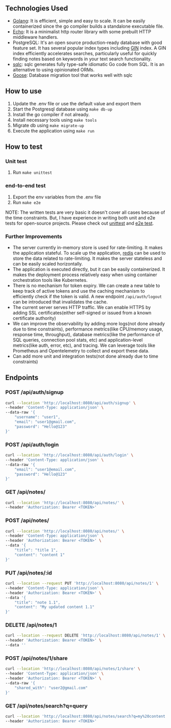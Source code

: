 ## Technologies Used

- [Golang](https://go.dev/): It is efficient, simple and easy to scale. It can be easily containerized since the go compiler builds a standalone executable file.
- [Echo](https://github.com/labstack/echo): It is a minimalist http router library with some prebuilt HTTP middleware handlers.
- PostgreSQL: It's an open source production-ready database with good feature set. It has several popular index types including [GIN](https://www.postgresql.org/docs/current/gin-intro.html) index. A GIN index efficiently accelerates searches, particularly useful for quickly finding notes based on keywords in your text search functionality.
- [sqlc](https://docs.sqlc.dev/en/stable/index.html): sqlc generates fully type-safe idiomatic Go code from SQL. It is an alternative to using opinionated ORMs.
- [Goose](https://github.com/pressly/goose): Database migration tool that works well with sqlc

## How to use

1. Update the .env file or use the default value and export them
2. Start the Postgresql database using `make db-up`
3. Install the go compiler if not already.
4. Install necessary tools using `make tools`
5. Migrate db using `make migrate-up`
6. Execute the application using `make run`

## How to test

### Unit test
1. Run `make unittest`

### end-to-end test
1. Export the env variables from the .env file
2. Run `make e2e`

NOTE: The written tests are very basic it doesn't cover all cases because of the time constraints. But, I have experience in writing both unit and e2e tests for open-source projects. Please check out [unittest](https://github.com/open-telemetry/opentelemetry-collector-contrib/pull/14699) and [e2e test](https://github.com/splunk/splunk-connect-for-kubernetes/pull/707).


### Further Improvements
- The server currently in-memory store is used for rate-limiting. It makes the application stateful. To scale up the application, [redis](https://redis.io/) can be used to store the data related to rate-limiting. It makes the server stateless and can be easily scaled horizontally.
- The application is executed directly, but it can be easily containerized. It makes the deployment process relatively easy when using container orchestration tools like Kubernetes.
- There is no mechanism for token expiry. We can create a new table to keep track of active tokens and use the caching mechanism to efficiently check if the token is valid. A new endpoint `/api/auth/logout` can be introduced that invalidates the cache.
- The current server serves HTTP traffic. We can enable HTTPS by adding SSL certificates(either self-signed or issued from a known certificate authority)
- We can improve the observability by adding more logs(not done already due to time constraints), performance metrics(like CPU/memory usage, response time, throughput), database metrics(like the performance of SQL queries, connection pool stats, etc) and application-level metrics(like auth, error, etc), and tracing. We can leverage tools like Prometheus and Opentelemetry to collect and export these data.
- Can add more unit and integration tests(not done already due to time constraints)

## Endpoints

### POST /api/auth/signup
```bash
curl --location 'http://localhost:8080/api/auth/signup' \
--header 'Content-Type: application/json' \
--data-raw '{
    "username": "user1",
    "email": "user1@gmail.com",
    "password": "Hello@123"
}'
```

### POST /api/auth/login
```bash
curl --location 'http://localhost:8080/api/auth/login' \
--header 'Content-Type: application/json' \
--data-raw '{
    "email": "user1@email.com",
    "password": "Hello@123"
}'
``` 

### GET /api/notes/
```bash
curl --location 'http://localhost:8080/api/notes/' \
--header 'Authorization: Bearer <TOKEN>'
```

### POST /api/notes/
```bash
curl --location 'http://localhost:8080/api/notes/' \
--header 'Content-Type: application/json' \
--header 'Authorization: Bearer <TOKEN>' \
--data '{
    "title": "title 1",
    "content": "content 1"
}'
```

### PUT /api/notes/:id
```bash
curl --location --request PUT 'http://localhost:8080/api/notes/1' \
--header 'Content-Type: application/json' \
--header 'Authorization: Bearer <TOKEN>' \
--data '{
    "title": "note 1.1",
    "content": "My updated content 1.1"
}'
```

### DELETE /api/notes/1
```bash
curl --location --request DELETE 'http://localhost:8080/api/notes/1' \
--header 'Authorization: Bearer <TOKEN>' \
--data ''
```

### POST /api/notes/1/share
```bash
curl --location 'http://localhost:8080/api/notes/1/share' \
--header 'Content-Type: application/json' \
--header 'Authorization: Bearer <TOKEN>' \
--data-raw '{
    "shared_with": "user2@gmail.com"
}'
```

### GET /api/notes/search?q=query
```bash
curl --location 'http://localhost:8080/api/notes/search?q=my%20content' \
--header 'Authorization: Bearer <TOKEN>'
```
